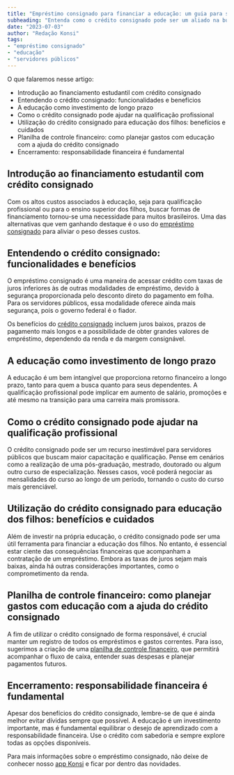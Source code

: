 ```yaml
---
title: "Empréstimo consignado para financiar a educação: um guia para servidores públicos"
subheading: "Entenda como o crédito consignado pode ser um aliado na busca pela qualificação profissional e na realização do sonho da educação dos filhos"
date: "2023-07-03"
author: "Redação Konsi"
tags:
- "empréstimo consignado"
- "educação"
- "servidores públicos"
---
```


O que falaremos nesse artigo:

- Introdução ao financiamento estudantil com crédito consignado
- Entendendo o crédito consignado: funcionalidades e benefícios
- A educação como investimento de longo prazo
- Como o crédito consignado pode ajudar na qualificação profissional
- Utilização do crédito consignado para educação dos filhos: benefícios e cuidados
- Planilha de controle financeiro: como planejar gastos com educação com a ajuda do crédito consignado
- Encerramento: responsabilidade financeira é fundamental

## Introdução ao financiamento estudantil com crédito consignado

Com os altos custos associados à educação, seja para qualificação profissional ou para o ensino superior dos filhos, buscar formas de financiamento tornou-se uma necessidade para muitos brasileiros. Uma das alternativas que vem ganhando destaque é o uso do [empréstimo consignado](https://konsi.com.br/postagens/emprstimo-consignado-vs-emprstimo-pessoal-qual-escolher-como-servidor-pblico) para aliviar o peso desses custos.

## Entendendo o crédito consignado: funcionalidades e benefícios

O empréstimo consignado é uma maneira de acessar crédito com taxas de juros inferiores às de outras modalidades de empréstimo, devido à segurança proporcionada pelo desconto direto do pagamento em folha. Para os servidores públicos, essa modalidade oferece ainda mais segurança, pois o governo federal é o fiador.

Os benefícios do [crédito consignado](https://konsi.com.br/postagens/o-guia-definitivo-sobre-crdito-consignado-para-servidor-pblico-novato) incluem juros baixos, prazos de pagamento mais longos e a possibilidade de obter grandes valores de empréstimo, dependendo da renda e da margem consignável.

## A educação como investimento de longo prazo

A educação é um bem intangível que proporciona retorno financeiro a longo prazo, tanto para quem a busca quanto para seus dependentes. A qualificação profissional pode implicar em aumento de salário, promoções e até mesmo na transição para uma carreira mais promissora.

## Como o crédito consignado pode ajudar na qualificação profissional

O crédito consignado pode ser um recurso inestimável para servidores públicos que buscam maior capacitação e qualificação. Pense em cenários como a realização de uma pós-graduação, mestrado, doutorado ou algum outro curso de especialização. Nesses casos, você poderá negociar as mensalidades do curso ao longo de um período, tornando o custo do curso mais gerenciável.

## Utilização do crédito consignado para educação dos filhos: benefícios e cuidados

Além de investir na própria educação, o crédito consignado pode ser uma útil ferramenta para financiar a educação dos filhos. No entanto, é essencial estar ciente das consequências financeiras que acompanham a contratação de um empréstimo. Embora as taxas de juros sejam mais baixas, ainda há outras considerações importantes, como o comprometimento da renda.

## Planilha de controle financeiro: como planejar gastos com educação com a ajuda do crédito consignado

A fim de utilizar o crédito consignado de forma responsável, é crucial manter um registro de todos os empréstimos e gastos correntes. Para isso, sugerimos a criação de uma [planilha de controle financeiro](https://konsi.com.br/postagens/como-criar-um-fundo-de-emergncia-enquanto-paga-seu-emprstimo-consignado), que permitirá acompanhar o fluxo de caixa, entender suas despesas e planejar pagamentos futuros.

## Encerramento: responsabilidade financeira é fundamental

Apesar dos benefícios do crédito consignado, lembre-se de que é ainda melhor evitar dívidas sempre que possível. A educação é um investimento importante, mas é fundamental equilibrar o desejo de aprendizado com a responsabilidade financeira. Use o crédito com sabedoria e sempre explore todas as opções disponíveis.

Para mais informações sobre o empréstimo consignado, não deixe de conhecer nosso [app Konsi](https://konsi.com.br/app) e ficar por dentro das novidades.
